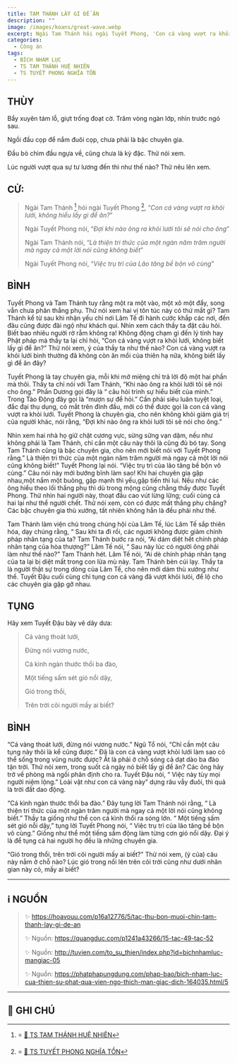 ```yaml
---
title: TAM THÁNH LẤY GÌ ĐỂ ĂN
description: ""
image: /images/koans/great-wave.webp
excerpt: Ngài Tam Thánh hỏi ngài Tuyết Phong, 'Con cá vàng vượt ra khỏi lưới, không hiểu lấy gì để ăn?'. Ngài Tuyết Phong nói, 'Đợi khi nào ông ra khỏi lưới tôi sẽ nói cho ông'
categories:
  - Công án
tags:
  - BÍCH NHAM LỤC
  - TS TAM THÁNH HUỆ NHIÊN
  - TS TUYẾT PHONG NGHĨA TỒN
---
```


## THÙY

Bẩy xuyên tám lỗ, giựt trống đoạt cờ. Trăm vòng ngàn lớp, nhìn trước ngó sau.

Ngồi đầu cọp để nắm đuôi cọp, chưa phải là bậc chuyên gia.

Đầu bò chìm đầu ngựa về, cũng chưa là kỳ đặc. Thử nói xem.

Lúc người vượt qua sự tư lương đến thì như thế nào? Thử nêu lên xem.

## CỬ:

> Ngài Tam Thánh [^1] hỏi ngài Tuyết Phong [^2], “_Con cá vàng vượt ra khỏi lưới, không hiểu lấy gì để ăn?_”
>
> Ngài Tuyết Phong nói, “_Đợi khi nào ông ra khỏi lưới tôi sẽ nói cho ông_”
>
> Ngài Tam Thánh nói, “_Là thiện tri thức của một ngàn năm trăm người mà ngay cả một lời nói cũng không biết_”
>
> Ngài Tuyết Phong nói, “_Việc trụ trì của Lão tăng bề bộn vô cùng_”

## BÌNH

Tuyết Phong và Tam Thánh tuy rằng một ra một vào, một xô một đẩy, song vẫn chưa phân thắng phụ. Thử nói xem hai vị tôn túc này có thứ mắt gì? Tam Thánh kể từ sau khi nhận yếu chỉ nơi Lâm Tế đi hành cước khắp các nơi, đến đâu cũng được đãi ngộ như khách quí. Nhìn xem cách thầy ta đặt câu hỏi. Biết bao nhiêu người rờ rẫm không ra! Không động chạm gì đến lý tính hay Phật pháp mà thầy ta lại chỉ hỏi, “Con cá vàng vượt ra khỏi lưới, không biết lấy gì để ăn?” Thử nói xem, ý của thầy ta như thế nào? Con cá vàng vượt ra khỏi lưới bình thường đã không còn ăn mồi của thiên hạ nữa, không biết lấy gì để ăn đây?

Tuyết Phong là tay chuyên gia, mỗi khi mở miệng chỉ trả lời độ một hai phần mà thôi. Thầy ta chỉ nói với Tam Thánh, “Khi nào ông ra khỏi lưới tôi sẽ nói cho ông.” Phần Dương gọi đây là “ câu hỏi trình sự hiểu biết của mình.” Trong Tào Động đây gọi là “mượn sự để hỏi.” Cần phải siêu luân tuyệt loại, đắc đại thụ dụng, có mắt trên đỉnh đầu, mới có thể được gọi là con cá vàng vượt ra khỏi lưới. Tuyết Phong là chuyên gia, cho nên không khỏi giảm giá trị của người khác, nói rằng, “Đợi khi nào ông ra khỏi lưới tôi sẽ nói cho ông.”

Nhìn xem hai nhà họ giữ chặt cương vực, sừng sững vạn dặm, nếu như không phải là Tam Thánh, chỉ cần một câu này thôi là cũng đủ bó tay. Song Tam Thánh cũng là bậc chuyên gia, cho nên mới biết nói với Tuyết Phong rằng.” Là thiện tri thức của một ngàn năm trăm người mà ngay cả một lời nói cũng không biết!” Tuyết Phong lại nói. “Việc trụ trì của lão tăng bề bộn vô cùng.” Câu nói này mới bướng bĩnh làm sao! Khi hai chuyên gia gặp nhau,một nắm một buông, gặp mạnh thì yếu,gặp tiến thì lui. Nếu như các ông hiểu theo lối thắng phụ thì dù trong mộng cũng chẳng thấy được Tuyết Phong. Thử nhìn hai người này, thoạt đầu cao vút lừng lững; cuối cùng cả hai lại như thể người chết. Thử nói xem, còn có được mất thắng phụ chăng? Các bậc chuyên gia thù xướng, tất nhiên không hẳn là đều phải như thế.

Tam Thánh làm viện chủ trong chúng hội của Lâm Tế, lúc Lâm Tế sắp thiên hóa, dạy chúng rằng, “ Sau khi ta đi rồi, các ngươi không được giảm chính pháp nhãn tạng của ta? Tam Thánh bước ra nói, “Ai dám diệt hết chính pháp nhãn tạng của hòa thượng?” Lâm Tế nói, “ Sau này lúc có người ông phải làm như thế nào?” Tam Thánh hét. Lâm Tế nói, “Ai dè chính pháp nhãn tạng của ta lại bị diệt mất trong con lừa mù này. Tam Thánh bèn cúi lạy. Thầy ta là người thật sự trong dòng của Lâm Tế, cho nên mới dám thù xướng như thế. Tuyết Đậu cuối cùng chỉ tụng con cá vàng đã vượt khỏi lưói, để lộ cho các chuyên gia gặp gỡ nhau.

## TỤNG

Hãy xem Tuyết Đậu bày vẽ dây dưa:

> Cá vàng thoát lưới,
>
> Đừng nói vương nước,
>
> Cá kình ngàn thước thổi ba đào,
>
> Một tiếng sấm sét gió nổi dậy,
>
> Gió trong thổi,
>
> Trên trời cõi người mấy ai biết?

## BÌNH

“Cá vàng thoát lưới, đừng nói vương nước.” Ngũ Tổ nói, “Chỉ cần một câu tụng này thôi là kể cũng được.” Đã là con cá vàng vượt khỏi lưới làm sao có thể sống trong vũng nước được? Ắt là phải ở chỗ sóng cả dạt dào ba đào tận trời. Thử nói xem, trong suốt cả ngày nó biết lấy gì để ăn? Các ông hãy trở về phòng mà ngồi phân định cho ra. Tuyết Đậu nói, “ Việc này tùy mọi người niệm lộng.” Loài vật như con cá vàng này” dựng râu vẫy đuôi, thì quả là trời đầt dao động.

“Cá kình ngàn thước thổi ba đào.” Đây tụng lời Tam Thánh nói rằng, “ Là thiện tri thức của một ngàn trăm người mà ngay cả một lời nói cũng không biết.” Thầy ta giống như thể con cá kình thổi ra sóng lớn. “ Một tiếng sấm sét gió nỗi dậy,” tụng lời Tuyết Phong nói, “ Việc trụ trì của lão tăng bề bộn vô cùng.” Giống như thể một tiếng sấm động làm từng cơn gió nổi dậy. Đại ý là để tụng cả hai người họ đều là những chuyên gia.

“Gió trong thổi, trên trời cõi người mấy ai biết?” Thử nói xem, (ý của) câu này nằm ở chỗ nào? Lúc gió trong nổi lên trên cõi trời cũng như dưới nhân gian này có, mấy ai biết?

<hr class="blog-rule" />

## ℹ️ NGUỒN

> ✨ https://hoavouu.com/p16a12776/5/tac-thu-bon-muoi-chin-tam-thanh-lay-gi-de-an
>
> ✨ Nguồn: https://quangduc.com/p1241a43266/15-tac-49-tac-52
>
> ✨ Nguồn: http://tuvien.com/to_su_thien/index.php?id=bichnhamluc-mangiac-05
>
> ✨ Nguồn: https://phatphapungdung.com/phap-bao/bich-nham-luc-cua-thien-su-phat-qua-vien-ngo-thich-man-giac-dich-164035.html/5

<hr class="blog-rule" />

## 📌 GHI CHÚ

[^1]: ⭐️ <a href="/masters/ts-tam-thanh-hue-nhien/" target="_blank">🔗 TS TAM THÁNH HUỆ NHIÊN</a>

[^2]: ⭐️ <a href="/masters/ts-tuyet-phong-nghia-ton" target="_blank">🔗 TS TUYẾT PHONG NGHĨA TỒN</a>
